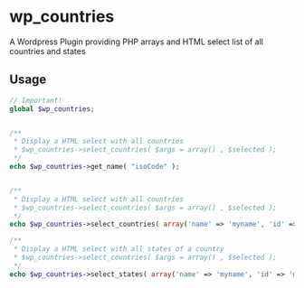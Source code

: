 # wp_countries
A Wordpress Plugin providing PHP arrays and HTML select list of all countries and states

## Usage

```php
// Important!
global $wp_countries;


/**
 * Display a HTML select with all countries
 * $wp_countries->select_countries( $args = array() , $selected );
 */
echo $wp_countries->get_name( "isoCode" );


/**
 * Display a HTML select with all countries
 * $wp_countries->select_countries( $args = array() , $selected );
 */
echo $wp_countries->select_countries( array('name' => 'myname', 'id' => 'myid'), "mySelectedOptionValue" );

/**
 * Display a HTML select with all states of a country
 * $wp_countries->select_countries( $args = array() , $selected );
 */
echo $wp_countries->select_states( array('name' => 'myname', 'id' => 'myid'), "mySelectedOptionValue", "isoCode" );

```
